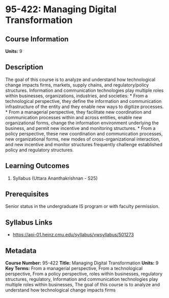 # 95-422: Managing Digital Transformation

## Course Information

**Units:** 9

## Description

The goal of this course is to analyze and understand how technological change impacts firms, markets, supply chains, and regulatory/policy structures. Information and communication technologies play multiple roles within businesses, organizations, industries, and societies: *  From a technological perspective, they define the information and communication infrastructure of the entity and they enable new ways to digitize processes. *  From a managerial perspective, they facilitate new coordination and communication processes within and across entities, enable new organizational forms, change the information environment underlying the business, and permit new incentive and monitoring structures. *  From a policy perspective, these new coordination and communication processes, new organizational forms, new modes of cross-organizational interaction, and new incentive and monitor structures frequently challenge established policy and regulatory structures.

## Learning Outcomes

1. Syllabus (Uttara Ananthakrishnan - S25)

## Prerequisites

Senior status in the undergraduate IS program or with faculty permission.

## Syllabus Links

* https://api-01.heinz.cmu.edu/syllabus/vwsyllabus/501273

## Metadata

**Course Number:** 95-422
**Title:** Managing Digital Transformation
**Units:** 9
**Key Terms:** From a managerial perspective, From a technological perspective, From a policy perspective, roles within businesses, regulatory structures, regulatory, Information and communication technologies play multiple roles within businesses, The goal of this course is to analyze and understand how technological change impacts firms
